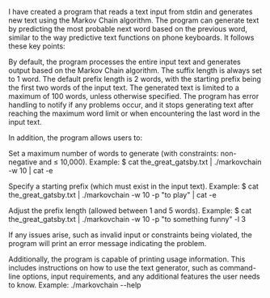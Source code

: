 I have created a program that reads a text input from stdin and generates new text using the Markov 
Chain algorithm. The program can generate text by predicting the most probable next word based on 
the previous word, similar to the way predictive text functions on phone keyboards. 
It follows these key points:

By default, the program processes the entire input text and generates output based on the Markov Chain algorithm.
The suffix length is always set to 1 word.
The default prefix length is 2 words, with the starting prefix being the first two words of the input text.
The generated text is limited to a maximum of 100 words, unless otherwise specified.
The program has error handling to notify if any problems occur, and it stops generating text after reaching the maximum word limit or when encountering the last word in the input text.

In addition, the program allows users to:

Set a maximum number of words to generate (with constraints: non-negative and ≤ 10,000).
Example: $ cat the_great_gatsby.txt | ./markovchain -w 10 | cat -e

Specify a starting prefix (which must exist in the input text).
Example: $ cat the_great_gatsby.txt | ./markovchain -w 10 -p "to play" | cat -e


Adjust the prefix length (allowed between 1 and 5 words).
Example: $ cat the_great_gatsby.txt | ./markovchain -w 10 -p "to something funny" -l 3

If any issues arise, such as invalid input or constraints being violated, the program will print an error message indicating the problem.

Additionally, the program is capable of printing usage information. This includes instructions 
on how to use the text generator, such as command-line options, input requirements, and any additional 
features the user needs to know.
Example: ./markovchain --help
